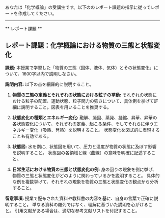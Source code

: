 あなたは「化学概論」の受講生です。以下ののレポート課題の指示に従ってレポートを作成してください。

---------------------------------------
** レポート課題 **

## レポート課題：化学概論における物質の三態と状態変化

**課題:** 本授業で学習した「物質の三態（固体、液体、気体）とその状態変化」について、1600字以内で説明しなさい。

**説明内容:**  以下の点を網羅的に説明すること。

1. **物質の三態の定義とそれぞれの状態における粒子の挙動:**  それぞれの状態における粒子の配置、運動状態、粒子間力の強さについて、具体例を挙げて詳細に説明すること。図表を用いることを推奨する。

2. **状態変化の種類とエネルギー変化:** 融解、凝固、蒸発、凝縮、昇華、昇華の各状態変化について、それぞれの定義、起こる条件、そしてそれらに伴うエネルギー変化（吸熱、発熱）を説明すること。  状態変化を図式的に表現することも有効である。

3. **状態図:** 水を例に、状態図を用いて、圧力と温度が物質の状態に及ぼす影響を説明すること。  状態図の各領域と線（曲線）の意味を明確に記述すること。

4. **日常生活における物質の三態と状態変化の例:**  身の回りの現象を例に挙げ、物質の三態と状態変化がどのように関わっているかを説明すること。  具体的な例を複数挙げて、それぞれの現象を物質の三態と状態変化の観点から分析すること。

**留意事項:**  授業で配布された資料や教科書の内容を基に、自身の言葉で正確に説明すること。  単なる資料の羅列ではなく、理解に基づいた説明を心がけること。  引用文献がある場合は、適切な参考文献リストを付記すること。
